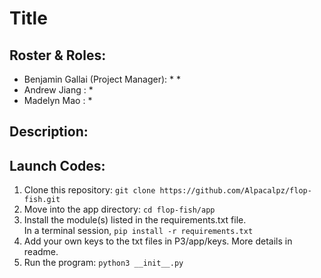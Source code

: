 # Title
## Roster & Roles:
* Benjamin Gallai (Project Manager): 
  * 
  * 
* Andrew Jiang : 
  * 
* Madelyn Mao : 
  * 
 
## Description:
  

## Launch Codes:
1. Clone this repository: `git clone https://github.com/Alpacalpz/flop-fish.git`
2. Move into the app directory:  `cd flop-fish/app`    
3. Install the module(s) listed in the requirements.txt file.  
In a terminal session, `pip install -r requirements.txt`
4. Add your own keys to the txt files in P3/app/keys. More details in readme.
5. Run the program: `python3 __init__.py`
